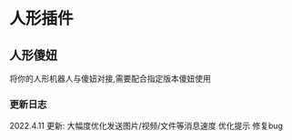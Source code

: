 # 人形插件

## 人形傻妞

将你的人形机器人与傻妞对接,需要配合指定版本傻妞使用

### 更新日志
2022.4.11 更新:
大幅度优化发送图片/视频/文件等消息速度
优化提示
修复bug
